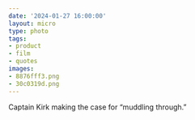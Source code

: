 ```yaml
---
date: '2024-01-27 16:00:00'
layout: micro
type: photo
tags:
- product
- film
- quotes
images:
- 8876fff3.png
- 30c0319d.png
---
```


Captain Kirk making the case for “muddling through.”
